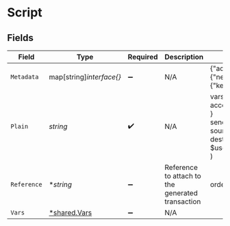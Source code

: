 # Script


## Fields

| Field                                                                            | Type                                                                             | Required                                                                         | Description                                                                      | Example                                                                          |
| -------------------------------------------------------------------------------- | -------------------------------------------------------------------------------- | -------------------------------------------------------------------------------- | -------------------------------------------------------------------------------- | -------------------------------------------------------------------------------- |
| `Metadata`                                                                       | map[string]*interface{}*                                                         | :heavy_minus_sign:                                                               | N/A                                                                              | {"admin":true,"a":{"nested":{"key":"value"}}}                                    |
| `Plain`                                                                          | *string*                                                                         | :heavy_check_mark:                                                               | N/A                                                                              | vars {<br/>account $user<br/>}<br/>send [COIN 10] (<br/>	source = @world<br/>	destination = $user<br/>)<br/> |
| `Reference`                                                                      | **string*                                                                        | :heavy_minus_sign:                                                               | Reference to attach to the generated transaction                                 | order_1234                                                                       |
| `Vars`                                                                           | [*shared.Vars](../../../pkg/models/shared/vars.md)                               | :heavy_minus_sign:                                                               | N/A                                                                              |                                                                                  |